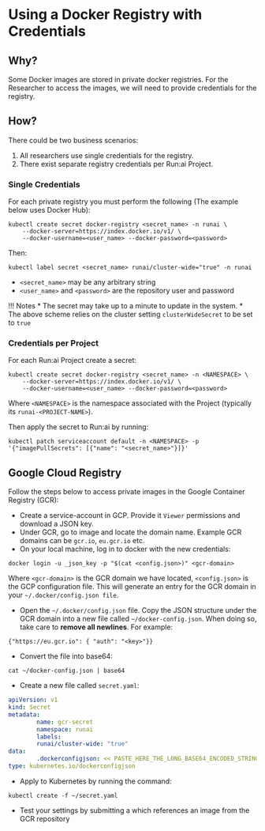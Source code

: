 # Using a Docker Registry with Credentials

## Why?

Some Docker images are stored in private docker registries. For the Researcher to access the images, we will need to provide credentials for the registry.

## How?

There could be two business scenarios:

1. All researchers use single credentials for the registry. 
2. There exist separate registry credentials per Run:ai Project. 

### Single Credentials

For each private registry you must perform the following (The example below uses Docker Hub):

```
kubectl create secret docker-registry <secret_name> -n runai \ 
    --docker-server=https://index.docker.io/v1/ \
    --docker-username=<user_name> --docker-password=<password>
```

Then:

```
kubectl label secret <secret_name> runai/cluster-wide="true" -n runai
```

* `<secret_name>` may be any arbitrary string
* `<user_name>` and `<password>` are the repository user and password

!!! Notes
         * The secret may take up to a minute to update in the system.
         * The above scheme relies on the cluster setting `clusterWideSecret` to be set to `true`


### Credentials per Project

For each Run:ai Project create a secret:

```
kubectl create secret docker-registry <secret_name> -n <NAMESPACE> \ 
    --docker-server=https://index.docker.io/v1/ \
    --docker-username=<user_name> --docker-password=<password>
```

Where `<NAMESPACE>` is the namespace associated with the Project (typically its `runai-<PROJECT-NAME>`).

Then apply the secret to Run:ai by running:

```
kubectl patch serviceaccount default -n <NAMESPACE> -p '{"imagePullSecrets": [{"name": "<secret_name>"}]}'
```

## Google Cloud Registry
Follow the steps below to access private images in the Google Container Registry (GCR):

* Create a service-account in GCP. Provide it `Viewer` permissions and download a JSON key.
* Under GCR, go to image and locate the domain name. Example GCR domains can be `gcr.io`, `eu.gcr.io` etc. 
* On your local machine, log in to docker with the new credentials:
```
docker login -u _json_key -p "$(cat <config.json>)" <gcr-domain>
```
 Where `<gcr-domain>` is the GCR domain we have located, `<config.json>` is the GCP configuration file. This will generate an entry for the GCR domain in your  `~/.docker/config.json file`.

 * Open the `~/.docker/config.json` file.  Copy the JSON structure under the GCR domain into a new file called `~/docker-config.json`. When doing so, take care to __remove all newlines__. For example:
```
{"https://eu.gcr.io": { "auth": "<key>"}}
```

* Convert the file into base64:
```
cat ~/docker-config.json | base64
```
* Create a new file called `secret.yaml`:

``` yaml
apiVersion: v1
kind: Secret
metadata:
        name: gcr-secret
        namespace: runai
        labels:
        runai/cluster-wide: "true"
data:
        .dockerconfigjson: << PASTE_HERE_THE_LONG_BASE64_ENCODED_STRING >>
type: kubernetes.io/dockerconfigjson
```

* Apply to Kubernetes by running  the command:
```
kubectl create -f ~/secret.yaml
```
* Test your settings by submitting a which references an image from the GCR repository
